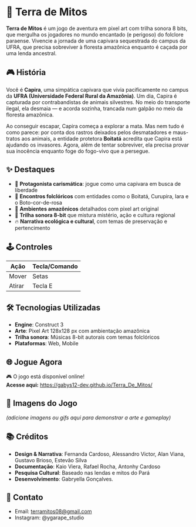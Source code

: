 # 🌿 Terra de Mitos

**Terra de Mitos** é um jogo de aventura em pixel art com trilha sonora 8 bits, que mergulha os jogadores no mundo encantado (e perigoso) do folclore paraense. Vivencie a jornada de uma capivara sequestrada do campus da UFRA, que precisa sobreviver à floresta amazônica enquanto é caçada por uma lenda ancestral.

## 🎮 História

Você é **Capira**, uma simpática capivara que vivia pacificamente no campus da **UFRA (Universidade Federal Rural da Amazônia)**. Um dia, Capira é capturada por contrabandistas de animais silvestres. No meio do transporte ilegal, ela desmaia — e acorda sozinha, trancada num galpão no meio da floresta amazônica.

Ao conseguir escapar, Capira começa a explorar a mata. Mas nem tudo é como parece: por conta dos rastros deixados pelos desmatadores e maus-tratos aos animais, a entidade protetora **Boitatá** acredita que Capira está ajudando os invasores. Agora, além de tentar sobreviver, ela precisa provar sua inocência enquanto foge do fogo-vivo que a persegue.

## ✨ Destaques

- 🦫 **Protagonista carismática**: jogue como uma capivara em busca de liberdade
- 🐉 **Encontros folclóricos** com entidades como o Boitatá, Curupira, Iara e o Boto-cor-de-rosa
- 🌳 **Ambientes amazônicos** detalhados com pixel art original
- 🎵 **Trilha sonora 8-bit** que mistura mistério, ação e cultura regional
- 🔥 **Narrativa ecológica e cultural**, com temas de preservação e pertencimento

## 🕹️ Controles

| Ação            | Tecla/Comando |
|------------------|----------------|
| Mover            | Setas          |
| Atirar           | Tecla E        |

## 🛠️ Tecnologias Utilizadas

- **Engine**: Construct 3
- **Arte**: Pixel Art 128x128 px com ambientação amazônica
- **Trilha sonora**: Músicas 8-bit autorais com temas folclóricos
- **Plataformas**: Web, Mobile

## 🌐 Jogue Agora

🎮 O jogo está disponível online!  
**Acesse aqui:** https://gabys12-dev.github.io/Terra_De_Mitos/


## 📸 Imagens do Jogo

*(adicione imagens ou gifs aqui para demonstrar a arte e gameplay)*

## 📚 Créditos

- **Design & Narrativa**: Fernanda Cardoso, Alessandro Victor, Alan Viana, Gustavo Brioso, Estevão Silva
- **Documentação**: Kaio Viera, Rafael Rocha, Antonhy Cardoso
- **Pesquisa Cultural**: Baseado nas lendas e mitos do Pará
- **Desenvolvimento**: Gabryella Gonçalves.

## 📢 Contato

- Email: terramitos08@gmail.com 
- Instagram: @ygarape_studio
